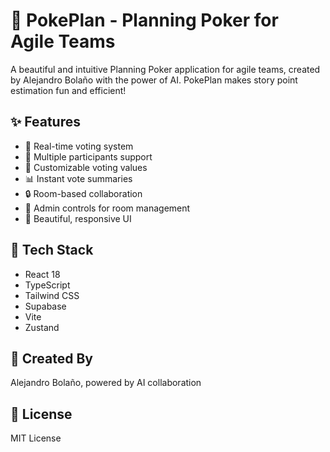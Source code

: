 # 🍣 PokePlan - Planning Poker for Agile Teams

A beautiful and intuitive Planning Poker application for agile teams, created by Alejandro Bolaño with the power of AI. PokePlan makes story point estimation fun and efficient!

## ✨ Features

- 🎯 Real-time voting system
- 👥 Multiple participants support
- 🎲 Customizable voting values
- 📊 Instant vote summaries
- 🔒 Room-based collaboration
- 👑 Admin controls for room management
- 🎨 Beautiful, responsive UI

## 🚀 Tech Stack

- React 18
- TypeScript
- Tailwind CSS
- Supabase
- Vite
- Zustand

## 🌟 Created By

Alejandro Bolaño, powered by AI collaboration

## 📝 License

MIT License